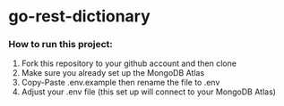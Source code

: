 # go-rest-dictionary

### How to run this project:
1. Fork this repository to your github account and then clone
2. Make sure you already set up the MongoDB Atlas
3. Copy-Paste .env.example then rename the file to .env
4. Adjust your .env file (this set up will connect to your MongoDB Atlas) 
